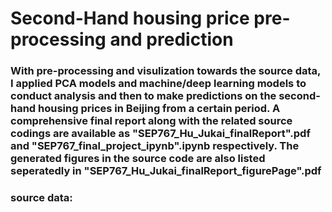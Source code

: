 #  Second-Hand housing price pre-processing and prediction
### With pre-processing and visulization towards the source data, I applied PCA models and machine/deep learning models to conduct analysis and then to make predictions on the second-hand housing prices in Beijing from a certain period. A comprehensive final report along with the related source codings are available as "SEP767_Hu_Jukai_finalReport".pdf and "SEP767_final_project_ipynb".ipynb respectively. The generated figures in the source code are also listed seperatedly in "SEP767_Hu_Jukai_finalReport_figurePage".pdf

### source data:
